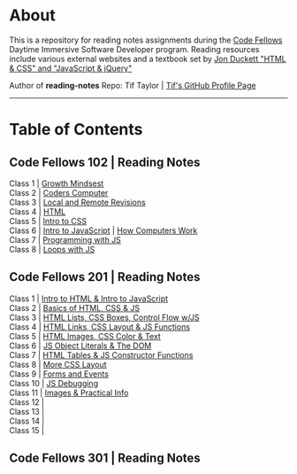 # About
This is a repository for reading notes assignments during the [Code Fellows](https://www.codefellows.org/) Daytime Immersive Software Developer program. Reading resources include various external websites and a textbook set by [Jon Duckett "HTML & CSS" and "JavaScript & jQuery"](https://www.amazon.com/dp/1118907442/ref=cm_sw_em_r_mt_dp_U_X77.EbAN2ACE2)

Author of **reading-notes** Repo: Tif Taylor  \| [Tif's GitHub Profile Page](https://github.com/tiftaylor)

---

# Table of Contents

## Code Fellows 102 | Reading Notes
Class 1 \| [Growth Mindsest](growth-mindset.md)  
Class 2 \| [Coders Computer](coders-computer.md)  
Class 3 \| [Local and Remote Revisions](git-intro.md)   
Class 4 \| [HTML](html-structure.md)   
Class 5 \| [Intro to CSS](css-intro.md)   
Class 6 \| [Intro to JavaScript](js-intro.md) \| [How Computers Work](computers.md)     
Class 7 \| [Programming with JS](moreJS.md)   
Class 8 \| [Loops with JS](loops.md)  

## Code Fellows 201 | Reading Notes
Class 1 \| [Intro to HTML & Intro to JavaScript](class-01.md)   
Class 2 \| [Basics of HTML, CSS & JS](class-02.md)   
Class 3 \| [HTML Lists, CSS Boxes, Control Flow w/JS](class-03.md)    
Class 4 \| [HTML Links, CSS Layout & JS Functions](class-04.md)     
Class 5 \| [HTML Images, CSS Color & Text](class-05.md)   
Class 6 \| [JS Object Literals & The DOM](class-06.md)   
Class 7 \| [HTML Tables & JS Constructor Functions](class-07.md)   
Class 8 \| [More CSS Layout](class-08.md)   
Class 9 \| [Forms and Events](class-09.md)   
Class 10 \| [JS Debugging](class-10.md)   
Class 11 \| [Images & Practical Info](class-11.md)  
Class 12 \|  
Class 13 \|  
Class 14 \|  
Class 15 \|  

## Code Fellows 301 | Reading Notes


